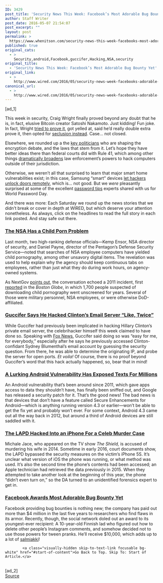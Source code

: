 ```yaml
---
ID: 3429
post_title: 'Security News This Week: Facebook’s Most Adorable Bug Bounty Yet'
author: Staff Writer
post_date: 2016-05-07 21:54:07
post_excerpt: ""
layout: post
permalink: >
  https://www.whenitson.com/security-news-this-week-facebooks-most-adorable-bug-bounty-yet/
published: true
original_cats:
  - >
    Security,android,Facebook,guccifer,Hacking,NSA,security
original_title:
  - 'Security News This Week: Facebook’s Most Adorable Bug Bounty Yet'
original_link:
  - >
    http://www.wired.com/2016/05/security-news-week-facebooks-adorable-bug-bounty-yet/
canonical_url:
  - >
    http://www.wired.com/2016/05/security-news-week-facebooks-adorable-bug-bounty-yet/
---
```

 [ad_1]
<br><div id=""><p>This week in security, Craig Wright finally proved beyond any doubt that he is, in fact, elusive Bitcoin creator Satoshi Nakamoto. Just kidding! Fun joke. In fact, Wright <a href="https://www.wired.com/2016/05/craig-wright-privately-proved-hes-bitcoins-creator/" target="_blank">tried to prove it</a>, got yelled at, said he’d really double extra prove it, then opted for <a href="https://www.wired.com/2016/05/craig-wright-ends-attempt-prove-created-bitcoin-im-sorry/" target="_blank">seclusion instead</a>. Case… not closed.</p>
<p>Elsewhere, we rounded up a the <a href="https://www.wired.com/2016/05/encryption-laws/" target="_blank">key politicians</a> who are shaping the encryption debate, and the laws that stem from it. Let’s hope they have better ideas there than federal courts did with Rule 41, which among other things <a href="https://www.wired.com/2016/05/now-government-wants-hack-cybercrime-victims/" target="_blank">dramatically broadens</a> law enforcement’s powers to hack computers outside of their jurisdiction. </p>
<p>Otherwise, we weren’t all that surprised to learn that major smart home vulnerabilities exist; in this case, Samsung “smart” devices <a href="https://www.wired.com/2016/05/flaws-samsungs-smart-home-let-hackers-unlock-doors-set-off-fire-alarms/" target="_blank">let hackers unlock doors remotely</a>, which is… not good. But we <em>were</em> pleasantly surprised at some of the excellent <a href="https://www.wired.com/2016/05/password-tips-experts/" target="_blank">password tips</a>  experts shared with us for World Password Day. </p>
<p>And there was more: Each Saturday we round up the news stories that we didn’t break or cover in depth at WIRED, but which deserve your attention nonetheless. As always, click on the headlines to read the full story in each link posted. And stay safe out there.</p>
<h3><a href="http://www.nextgov.com/defense/2016/05/feds-have-found-unbelievable-amounts-child-porn-national-security-computers-solution/127944/" target="_blank">The NSA Has a Child Porn Problem </a></h3>
<p>Last month, two high-ranking defense officials—Kemp Ensor, NSA director of security, and Daniel Payne, director of the Pentagon’s Defense Security Service—noted that searches of NSA employee computers have yielded child pornography, among other unsavory digital items. The revelation was used to help explain why the agency should keep continuous tabs on employees, rather than just what they do during work hours, on agency-owned systems.</p>
<p>As NextGov <a href="http://www.nextgov.com/defense/2016/05/feds-have-found-unbelievable-amounts-child-porn-national-security-computers-solution/127944/" target="_blank">points out</a>, the conversation echoed a 2011 incident, first <a href="http://archive.boston.com/news/nation/washington/articles/2011/01/08/pentagon_vows_action_on_porn_cases/" target="_blank">reported</a> in the <em>Boston Globe</em>, in which 1,700 people suspected of downloading child pornography went unscreened for years. Several of those were military personnel, NSA employees, or were otherwise DoD-affiliated.</p>
<h3><a href="http://www.foxnews.com/politics/2016/05/04/romanian-hacker-guccifer-breached-clinton-server-it-was-easy.html" target="_blank">Guccifer Says He Hacked Clinton’s Email Server “Like, Twice”</a></h3>
<p>While Guccifer had previously been implicated in hacking Hillary Clinton’s private email server, the celebrihacker himself this week claimed to have done so. Speaking with <a href="http://www.foxnews.com/politics/2016/05/04/romanian-hacker-guccifer-breached-clinton-server-it-was-easy.html" target="_blank">Fox News</a>, Guccifer said doing so was “easy for me, for everybody,” especially after he says he previously accessed Clinton-confidant Sydney Blumenthal’s email account by guessing the security question. From there, he was able to determine the originating IP, and probe the server for open ports. <em>Et voila!</em> Of course, there is no proof beyond Guccifer’s word that this hack actually happened, so, bear that in mind!</p>
<h3><a href="http://arstechnica.com/security/2016/05/5-year-old-android-vulnerability-exposes-texts-and-call-histories/" target="_blank">A Lurking Android Vulnerability Has Exposed Texts For Millions</a></h3>
<p>An Android vulnerability that’s been around since 2011, which gave apps access to data they shouldn’t have, has finally been sniffed out, and Google has released a security patch for it. That’s the good news! The bad news is that devices that don’t have a feature called Secure Enhancements for Android—which is anything running version 4.3 or earlier—won’t be able to get the fix yet and probably won’t ever. For some context, Android 4.3 came out all the way back in 2012, but around a third of Android devices are still saddled with it.</p>
<h3><a href="http://www.latimes.com/local/lanow/la-me-ln-lapd-locked-iphone-actor-wife-michael-jace-20160504-story.html" target="_blank">The LAPD Hacked Into an iPhone For a Celeb Murder Case</a></h3>
<p>Michale Jace, who appeared on the TV show <em>The Shield,</em> is accused of murdering his wife in 2014. Sometime in early 2016, court documents show, the LAPD bypassed the security measures on the victim’s iPhone 5S. It’s unclear what version of iOS the phone was running, or what method was used. It’s also the second time the phone’s contents had been accessed; an Apple technician had retrieved the data previously in 2015. When they attempted to take another look at the beginning of this year, the phone “didn’t even turn on,” so the DA turned to an unidentified forensics expert to get in.</p>
<h3><a href="http://abcnews.go.com/Technology/facebook-rewards-10-year-boy-10000-finding-instagram/story?id=38869563" target="_blank">Facebook Awards Most Adorable Bug Bounty Yet</a></h3>
<p>Facebook providing bug bounties is nothing new; the company has paid out more than $4 million in the last five years to researchers who find flaws in its armor. Recently, though, the social network doled out an award to its youngest-ever recipient: A 10-year-old Finnish lad who figured out how to delete other people’s Instagram comments, and somehow decided not to use those powers for tween pranks. He’ll receive $10,000, which adds up to a lot of <a href="http://www.bbc.com/news/magazine-24303423" target="_blank">salmiakki</a>!</p>

			<a class="visually-hidden skip-to-text-link focusable bg-white" href="#start-of-content">Go Back to Top. Skip To: Start of Article.</a>

			
</div>
<br>[ad_2]
<br><a href="http://www.wired.com/2016/05/security-news-week-facebooks-adorable-bug-bounty-yet/">Source </a>